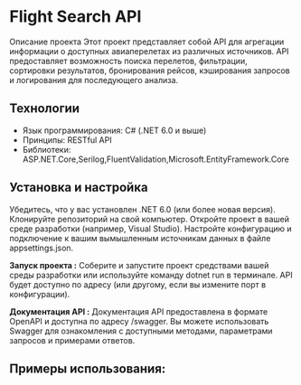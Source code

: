 # Flight Search API

Описание проекта
Этот проект представляет собой API для агрегации информации о доступных авиаперелетах из различных источников. API предоставляет возможность поиска перелетов, фильтрации, сортировки результатов, бронирования рейсов, кэширования запросов и логирования для последующего анализа.

## Технологии

- Язык программирования: C# (.NET 6.0 и выше)
- Принципы: RESTful API
- Библиотеки: ASP.NET.Core,Serilog,FluentValidation,Microsoft.EntityFramework.Core

## Установка и настройка

Убедитесь, что у вас установлен .NET 6.0 (или более новая версия).
Клонируйте репозиторий на свой компьютер.
Откройте проект в вашей среде разработки (например, Visual Studio).
Настройте конфигурацию и подключение к вашим вымышленным источникам данных в файле appsettings.json.

**Запуск проекта :**
Соберите и запустите проект средствами вашей среды разработки или используйте команду dotnet run в терминале.
API будет доступно по адресу  (или другому, если вы измените порт в конфигурации).

**Документация API :**
Документация API предоставлена в формате OpenAPI и доступна по адресу /swagger. Вы можете использовать Swagger для ознакомления с доступными методами, параметрами запросов и примерами ответов.

## Примеры использования:
